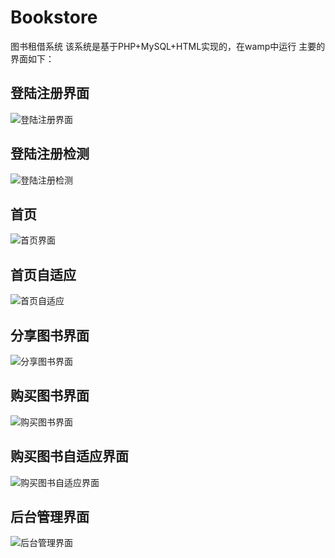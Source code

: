 # Bookstore
图书租借系统
该系统是基于PHP+MySQL+HTML实现的，在wamp中运行
主要的界面如下：  
## 登陆注册界面
![登陆注册界面](https://github.com/TakingChen/Bookstore/blob/master/Show/login.png)
## 登陆注册检测
![登陆注册检测](https://github.com/TakingChen/Bookstore/blob/master/Show/check.png)
## 首页
![首页界面](https://github.com/TakingChen/Bookstore/blob/master/Show/index.png)
## 首页自适应 
![首页自适应](https://github.com/TakingChen/Bookstore/blob/master/Show/index-800.png)
## 分享图书界面
![分享图书界面](https://github.com/TakingChen/Bookstore/blob/master/Show/sharebooks.png)
## 购买图书界面
![购买图书界面](https://github.com/TakingChen/Bookstore/blob/master/Show/buy.png)
## 购买图书自适应界面
![购买图书自适应界面](https://github.com/TakingChen/Bookstore/blob/master/Show/buy-800.png)
## 后台管理界面
![后台管理界面](https://github.com/TakingChen/Bookstore/blob/master/Show/back.png)
